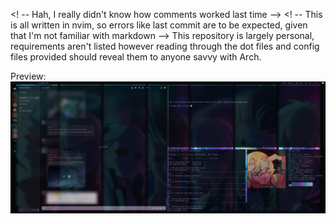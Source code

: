 <! -- Hah, I really didn't know how comments worked last time -->
<! -- This is all written in nvim, so errors like last commit are to be expected, given that I'm not familiar with markdown -->
This repository is largely personal, requirements aren't listed however reading through the dot files and config files provided should reveal them to anyone savvy with Arch.

Preview:
![Preview image](Preview%20using%20pywal-Discord.png)
